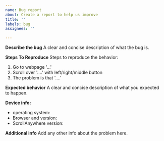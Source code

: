 ```yaml
---
name: Bug report
about: Create a report to help us improve
title: ''
labels: bug
assignees: ''

---
```


**Describe the bug**
A clear and concise description of what the bug is.

**Steps To Reproduce**
Steps to reproduce the behavior:
1. Go to webpage '...'
2. Scroll over '....' with left/right/middle button
3. The problem is that '....'

**Expected behavior**
A clear and concise description of what you expected to happen.

**Device info:**
 - operating system: 
 - Browser and version: 
 - ScrollAnywhere version: 


**Additional info**
Add any other info about the problem here.
